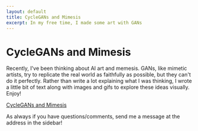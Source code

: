 ```yaml
---
layout: default
title: CycleGANs and Mimesis
excerpt: In my free time, I made some art with GANs
---
```


CycleGANs and Mimesis
===================================================

Recently, I've been thinking about AI art and memesis. GANs, like mimetic artists, try to replicate the real world as faithfully as possible, but they can't do it perfectly. Rather than write a lot explaining what I was thinking, I wrote a little bit of text along with images and gifs to explore these ideas visually. Enjoy!

[CycleGANs and Mimesis]({{site.baseurl}}/assets/cycleGAN/index.html)

As always if you have questions/comments, send me a message at the address in the sidebar!